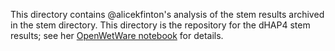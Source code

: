 This directory contains @alicekfinton's analysis of the stem results archived in the stem directory.  This directory is the repository for the dHAP4 stem results; see her [OpenWetWare notebook](https://openwetware.org/wiki/Alice_Finton_Online_Lab_Notebook) for details.
